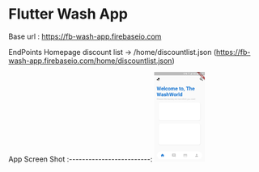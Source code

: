 # Flutter Wash App

Base url : https://fb-wash-app.firebaseio.com

EndPoints
Homepage discount list -> /home/discountlist.json  (https://fb-wash-app.firebaseio.com/home/discountlist.json)

App Screen Shot
:-------------------------:
<img src="https://github.com/VBT-Intership/CanberkBibican-WashApp/blob/dev/screenshots/homepage.png" width="100">

